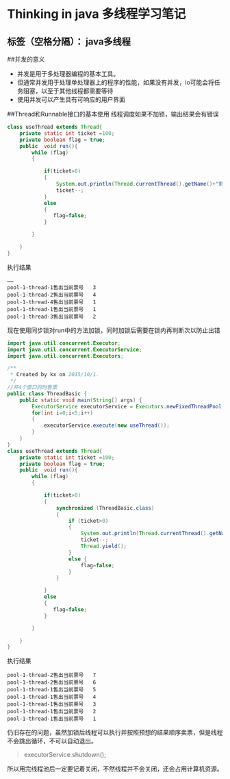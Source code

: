 ﻿# Thinking in java 多线程学习笔记
标签（空格分隔）： java多线程
---

##并发的意义
- 并发是用于多处理器编程的基本工具。
- 但通常并发用于处理单处理器上的程序的性能，如果没有并发，io可能会将任务阻塞，以至于其他线程都需要等待
- 使用并发可以产生具有可响应的用户界面

##Thread和Runnable接口的基本使用
线程调度如果不加锁，输出结果会有错误
```java
class useThread extends Thread{
    private static int ticket =100;
    private boolean flag = true;
    public  void run(){
        while (flag)
        {

            if(ticket>0)
            {
                System.out.println(Thread.currentThread().getName()+"剩余票数\t"+ticket);
                ticket--;
            }
            else
            {
               flag=false;
            }

        }

    }
}
```
执行结果
```
……
pool-1-thread-1售出当前票号	3
pool-1-thread-2售出当前票号	4
pool-1-thread-4售出当前票号	1
pool-1-thread-1售出当前票号	1
pool-1-thread-3售出当前票号	2
```
现在使用同步锁对run中的方法加锁，同时加锁后需要在锁内再判断次以防止出错
```java
import java.util.concurrent.Executor;
import java.util.concurrent.ExecutorService;
import java.util.concurrent.Executors;

/**
 * Created by kx on 2015/10/1.
 */
//开4个窗口同时售票
public class ThreadBasic {
    public static void main(String[] args) {
        ExecutorService executorService = Executors.newFixedThreadPool(4);
        for(int i=0;i<5;i++)
        {
            executorService.execute(new useThread());
        }
    }
}
class useThread extends Thread{
    private static int ticket =100;
    private boolean flag = true;
    public  void run(){
        while (flag)
        {

            if(ticket>0)
            {
                synchronized (ThreadBasic.class)
                {
                    if (ticket>0)
                    {
                        System.out.println(Thread.currentThread().getName()+"售出当前票号\t"+ticket);
                        ticket--;
                        Thread.yield();
                    }
                    else {
                        flag=false;
                    }
                }

            }
            else
            {
               flag=false;
            }

        }

    }
}

```
执行结果
```
pool-1-thread-2售出当前票号	7
pool-1-thread-2售出当前票号	6
pool-1-thread-1售出当前票号	5
pool-1-thread-1售出当前票号	4
pool-1-thread-1售出当前票号	3
pool-1-thread-1售出当前票号	2
pool-1-thread-1售出当前票号	1
```

仍旧存在的问题，虽然加锁后线程可以执行并按照预想的结果顺序卖票，但是线程不会跳出循环，不可以自动退出。

> executorService.shutdown();

所以用完线程池后一定要记着关闭，不然线程并不会关闭，还会占用计算机资源。